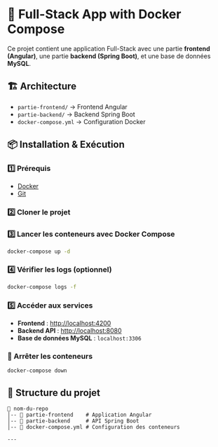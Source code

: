 # 🚀 Full-Stack App with Docker Compose

Ce projet contient une application Full-Stack avec une partie **frontend (Angular)**, une partie **backend (Spring Boot)**, et une base de données **MySQL**.

## 🏗️ Architecture
- `partie-frontend/` → Frontend Angular
- `partie-backend/` → Backend Spring Boot
- `docker-compose.yml` → Configuration Docker

## 📦 Installation & Exécution

### 1️⃣ Prérequis
- [Docker](https://www.docker.com/get-started) 
- [Git](https://git-scm.com/downloads) 

### 2️⃣ Cloner le projet


### 3️⃣ Lancer les conteneurs avec Docker Compose
```bash
docker-compose up -d
```

### 4️⃣ Vérifier les logs (optionnel)
```bash
docker-compose logs -f
```

### 5️⃣ Accéder aux services
- **Frontend** : [http://localhost:4200](http://localhost:4200)
- **Backend API** : [http://localhost:8080](http://localhost:8080)
- **Base de données MySQL** : `localhost:3306`

### 🛑 Arrêter les conteneurs
```bash
docker-compose down
```

## 📂 Structure du projet

```
📁 nom-du-repo
│-- 📁 partie-frontend    # Application Angular
│-- 📁 partie-backend     # API Spring Boot
│-- 📝 docker-compose.yml # Configuration des conteneurs

---
